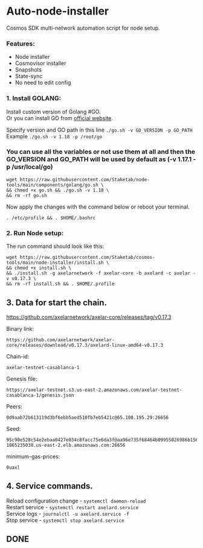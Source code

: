 # Auto-node-installer
Cosmos SDK multi-network automation script for node setup.  
### Features:  
- Node installer
- Cosmovisor installer
- Snapshots
- State-sync
- No need to edit config

### 1. Install GOLANG:
Install custom version of Golang #GO.  
Or you can install GO from [official website](https://golang.org/doc/install).  

Specify version and GO path in this line `./go.sh -v GO_VERSION -p GO_PATH`  
Example `./go.sh -v 1.18 -p /root/go`  

### You can use all the variables or not use them at all and then the GO_VERSION and GO_PATH will be used by default as (-v 1.17.1 -p /usr/local/go)  

```
wget https://raw.githubusercontent.com/Staketab/node-tools/main/components/golang/go.sh \
&& chmod +x go.sh && ./go.sh -v 1.18 \
&& rm -rf go.sh
```
Now apply the changes with the command below or reboot your terminal.  
```
. /etc/profile && . $HOME/.bashrc
```

### 2. Run Node setup:
The run command should look like this:
```
wget https://raw.githubusercontent.com/Staketab/cosmos-tools/main/node-installer/install.sh \
&& chmod +x install.sh \
&& ./install.sh -g axelarnetwork -f axelar-core -b axelard -c axelar -v v0.17.3 \
&& rm -rf install.sh && . $HOME/.profile
```

## 3. Data for start the chain. 
https://github.com/axelarnetwork/axelar-core/releases/tag/v0.17.3

Binary link:
```
https://github.com/axelarnetwork/axelar-core/releases/download/v0.17.3/axelard-linux-amd64-v0.17.3
```
Chain-id:
```
axelar-testnet-casablanca-1
```  
Genesis file:
```
https://axelar-testnet.s3.us-east-2.amazonaws.com/axelar-testnet-casablanca-1/genesis.json
```
Peers:
```
0d9aab72b613119d3bf6ebb5aed510fb7eb5421c@65.108.195.29:26656
```
Seed:
```
95c90e528c54e2ebaa0427e034c8facc75e6da3f@aa96e735f68464b09955026986b15632-1865235038.us-east-2.elb.amazonaws.com:26656
```
minimum-gas-prices:
```
0uaxl
```

## 4. Service commands.
Reload configuration change - `systemctl daemon-reload`  
Restart service - `systemctl restart axelard.service`  
Service logs - `journalctl -u axelard.service -f`  
Stop service - `systemctl stop axelard.service`  

## DONE
